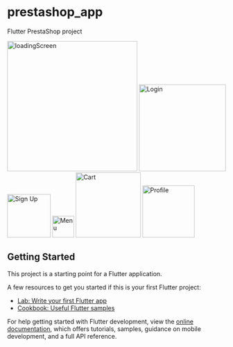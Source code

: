 # prestashop_app

Flutter PrestaShop project

<img src="https://github.com/ghezal0n/PrestaShop/assets/61435673/f555d832-d558-4a77-b7f5-bfe7912efc34" alt="loadingScreen" width="300">
<img src="https://github.com/ghezal0n/PrestaShop/assets/61435673/5e79b2dc-ccb4-462d-a3bd-969b9aee8af0" alt="Login" width="200">
<img src="https://github.com/ghezal0n/PrestaShop/assets/61435673/cf42db7d-dd50-4280-9748-0412706f60fd" alt="Sign Up" width="100">
<img src="https://github.com/ghezal0n/PrestaShop/assets/61435673/5a3d9fb1-36bf-4296-9de7-5f3e7c5cf826" alt="Menu" width="50">
<img src="https://github.com/ghezal0n/PrestaShop/assets/61435673/3bacaa4d-a8b4-407e-b091-12bb79359c95" alt="Cart" width="150">
<img src="https://github.com/ghezal0n/PrestaShop/assets/61435673/1ef42408-3121-4f48-a28d-d97f58019c2e" alt="Profile" width="120">

## Getting Started

This project is a starting point for a Flutter application.

A few resources to get you started if this is your first Flutter project:

- [Lab: Write your first Flutter app](https://docs.flutter.dev/get-started/codelab)
- [Cookbook: Useful Flutter samples](https://docs.flutter.dev/cookbook)

For help getting started with Flutter development, view the
[online documentation](https://docs.flutter.dev/), which offers tutorials,
samples, guidance on mobile development, and a full API reference.
